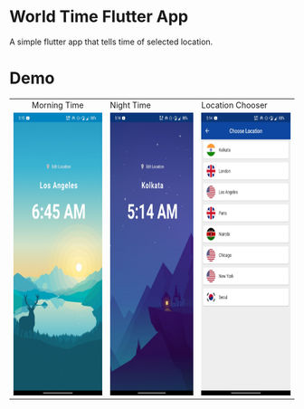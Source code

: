 # World Time Flutter App
A simple flutter app that tells time of selected location.

# Demo

<table>
  <tr>
     <td><center>Morning Time </center></td>
     <td>Night Time</td>
     <td>Location Chooser</td>
  </tr>
  <tr>
    <td><img src="assets/morng-ex.jpg" width = "250" height = "500"/></td>
    <td> <img src="assets/night-ex.jpg" width = "250" height = "500"/></td>
    <td><img src="assets/loc-ex.jpg" width = "250" height = "500"/></td>
  </tr>
 </table>




